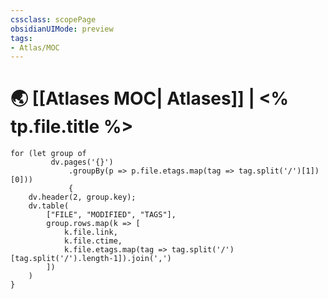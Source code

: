 ```yaml
---
cssclass: scopePage
obsidianUIMode: preview
tags:
- Atlas/MOC
---
```

# 🌏 [[Atlases MOC| Atlases]] | <% tp.file.title %>

```dataviewjs
for (let group of 
		 dv.pages('{}')
			 .groupBy(p => p.file.etags.map(tag => tag.split('/')[1])[0]))
			 { 
	dv.header(2, group.key); 
	dv.table(
		["FILE", "MODIFIED", "TAGS"], 
		group.rows.map(k => [
			k.file.link, 
			k.file.ctime, 
			k.file.etags.map(tag => tag.split('/')[tag.split('/').length-1]).join(',')
		])
	) 
}
```
